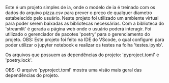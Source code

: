 Este é um projeto simples de ia, onde o modelo de ia é treinado com os dados do arquivo pizza.csv para prever o preço de qualquer diametro estabelecido pelo usuário. Neste projeto foi utilizado um ambiente virtual para poder serem baixadas as bibliotecas necessárias.
Com a biblioteca do 'streamlit' é gerada a página web onde o usuário poderá interagir.
Foi utilizado o gerenciador de pacotes 'poetry' para o gerenciamento do projeto.
OBS: Este projeto foi feito na IDE do VScode, o qual configurei para poder utilizar o jupyter notebook e realizar os testes na folha 'testes.ipynb'.

Os arquivos que possuem as dependências do projeto: 'pyproject.toml' e 'poetry.lock'.

OBS: O arquivo 'pyproject.toml' mostra uma visão mais geral das dependências do projeto.
